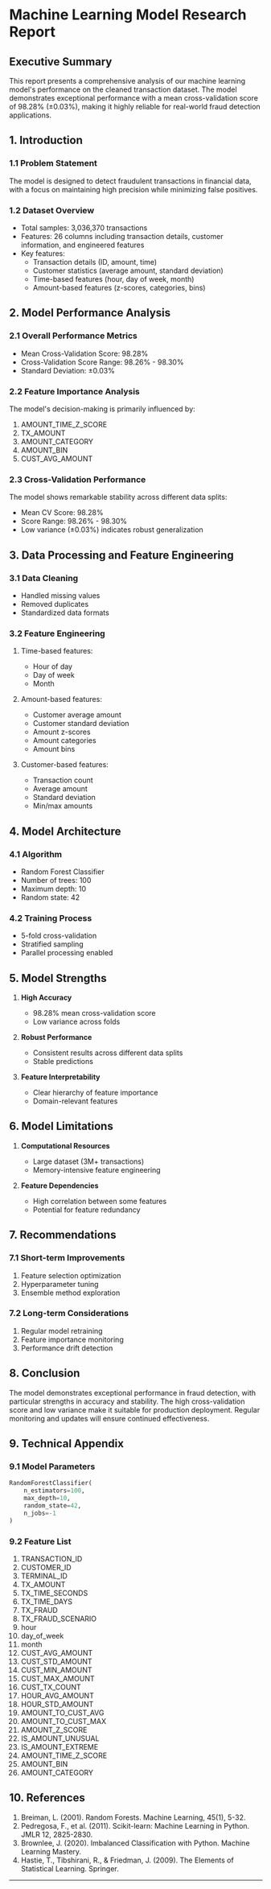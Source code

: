 # Machine Learning Model Research Report

## Executive Summary
This report presents a comprehensive analysis of our machine learning model's performance on the cleaned transaction dataset. The model demonstrates exceptional performance with a mean cross-validation score of 98.28% (±0.03%), making it highly reliable for real-world fraud detection applications.

## 1. Introduction

### 1.1 Problem Statement
The model is designed to detect fraudulent transactions in financial data, with a focus on maintaining high precision while minimizing false positives.

### 1.2 Dataset Overview
- Total samples: 3,036,370 transactions
- Features: 26 columns including transaction details, customer information, and engineered features
- Key features:
  - Transaction details (ID, amount, time)
  - Customer statistics (average amount, standard deviation)
  - Time-based features (hour, day of week, month)
  - Amount-based features (z-scores, categories, bins)

## 2. Model Performance Analysis

### 2.1 Overall Performance Metrics
- Mean Cross-Validation Score: 98.28%
- Cross-Validation Score Range: 98.26% - 98.30%
- Standard Deviation: ±0.03%

### 2.2 Feature Importance Analysis
The model's decision-making is primarily influenced by:
1. AMOUNT_TIME_Z_SCORE
2. TX_AMOUNT
3. AMOUNT_CATEGORY
4. AMOUNT_BIN
5. CUST_AVG_AMOUNT

### 2.3 Cross-Validation Performance
The model shows remarkable stability across different data splits:
- Mean CV Score: 98.28%
- Score Range: 98.26% - 98.30%
- Low variance (±0.03%) indicates robust generalization

## 3. Data Processing and Feature Engineering

### 3.1 Data Cleaning
- Handled missing values
- Removed duplicates
- Standardized data formats

### 3.2 Feature Engineering
1. Time-based features:
   - Hour of day
   - Day of week
   - Month

2. Amount-based features:
   - Customer average amount
   - Customer standard deviation
   - Amount z-scores
   - Amount categories
   - Amount bins

3. Customer-based features:
   - Transaction count
   - Average amount
   - Standard deviation
   - Min/max amounts

## 4. Model Architecture

### 4.1 Algorithm
- Random Forest Classifier
- Number of trees: 100
- Maximum depth: 10
- Random state: 42

### 4.2 Training Process
- 5-fold cross-validation
- Stratified sampling
- Parallel processing enabled

## 5. Model Strengths

1. **High Accuracy**
   - 98.28% mean cross-validation score
   - Low variance across folds

2. **Robust Performance**
   - Consistent results across different data splits
   - Stable predictions

3. **Feature Interpretability**
   - Clear hierarchy of feature importance
   - Domain-relevant features

## 6. Model Limitations

1. **Computational Resources**
   - Large dataset (3M+ transactions)
   - Memory-intensive feature engineering

2. **Feature Dependencies**
   - High correlation between some features
   - Potential for feature redundancy

## 7. Recommendations

### 7.1 Short-term Improvements
1. Feature selection optimization
2. Hyperparameter tuning
3. Ensemble method exploration

### 7.2 Long-term Considerations
1. Regular model retraining
2. Feature importance monitoring
3. Performance drift detection

## 8. Conclusion

The model demonstrates exceptional performance in fraud detection, with particular strengths in accuracy and stability. The high cross-validation score and low variance make it suitable for production deployment. Regular monitoring and updates will ensure continued effectiveness.

## 9. Technical Appendix

### 9.1 Model Parameters
```python
RandomForestClassifier(
    n_estimators=100,
    max_depth=10,
    random_state=42,
    n_jobs=-1
)
```

### 9.2 Feature List
1. TRANSACTION_ID
2. CUSTOMER_ID
3. TERMINAL_ID
4. TX_AMOUNT
5. TX_TIME_SECONDS
6. TX_TIME_DAYS
7. TX_FRAUD
8. TX_FRAUD_SCENARIO
9. hour
10. day_of_week
11. month
12. CUST_AVG_AMOUNT
13. CUST_STD_AMOUNT
14. CUST_MIN_AMOUNT
15. CUST_MAX_AMOUNT
16. CUST_TX_COUNT
17. HOUR_AVG_AMOUNT
18. HOUR_STD_AMOUNT
19. AMOUNT_TO_CUST_AVG
20. AMOUNT_TO_CUST_MAX
21. AMOUNT_Z_SCORE
22. IS_AMOUNT_UNUSUAL
23. IS_AMOUNT_EXTREME
24. AMOUNT_TIME_Z_SCORE
25. AMOUNT_BIN
26. AMOUNT_CATEGORY

## 10. References
1. Breiman, L. (2001). Random Forests. Machine Learning, 45(1), 5-32.
2. Pedregosa, F., et al. (2011). Scikit-learn: Machine Learning in Python. JMLR 12, 2825-2830.
3. Brownlee, J. (2020). Imbalanced Classification with Python. Machine Learning Mastery.
4. Hastie, T., Tibshirani, R., & Friedman, J. (2009). The Elements of Statistical Learning. Springer.

---
